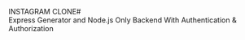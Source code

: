 INSTAGRAM CLONE#
<br>
Express Generator and Node.js Only Backend With Authentication & Authorization 
